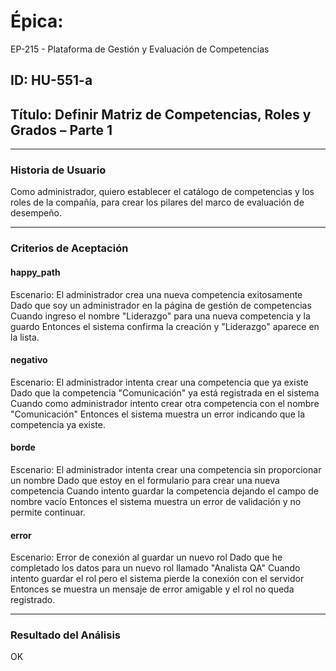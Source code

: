 # Épica: 
EP-215 - Plataforma de Gestión y Evaluación de Competencias

## ID: HU-551-a  
## Título: Definir Matriz de Competencias, Roles y Grados – Parte 1

---

### Historia de Usuario

Como administrador, quiero establecer el catálogo de competencias y los roles de la compañía, para crear los pilares del marco de evaluación de desempeño.

---

### Criterios de Aceptación

#### happy_path
Escenario: El administrador crea una nueva competencia exitosamente
Dado que soy un administrador en la página de gestión de competencias
Cuando ingreso el nombre "Liderazgo" para una nueva competencia y la guardo
Entonces el sistema confirma la creación y "Liderazgo" aparece en la lista.

#### negativo
Escenario: El administrador intenta crear una competencia que ya existe
Dado que la competencia "Comunicación" ya está registrada en el sistema
Cuando como administrador intento crear otra competencia con el nombre "Comunicación"
Entonces el sistema muestra un error indicando que la competencia ya existe.

#### borde
Escenario: El administrador intenta crear una competencia sin proporcionar un nombre
Dado que estoy en el formulario para crear una nueva competencia
Cuando intento guardar la competencia dejando el campo de nombre vacío
Entonces el sistema muestra un error de validación y no permite continuar.

#### error
Escenario: Error de conexión al guardar un nuevo rol
Dado que he completado los datos para un nuevo rol llamado "Analista QA"
Cuando intento guardar el rol pero el sistema pierde la conexión con el servidor
Entonces se muestra un mensaje de error amigable y el rol no queda registrado.

---

### Resultado del Análisis  
OK

